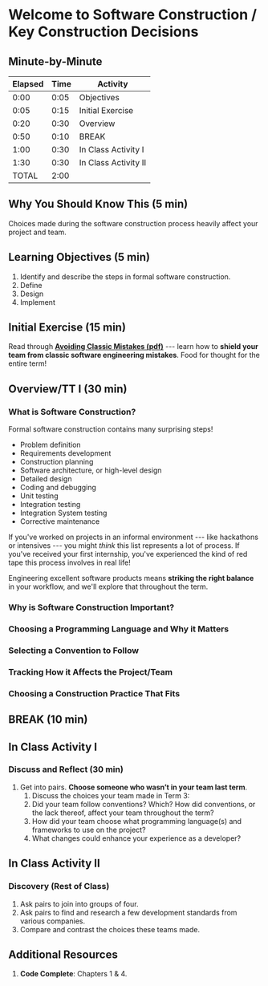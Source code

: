 # Welcome to Software Construction / Key Construction Decisions

## Minute-by-Minute

| **Elapsed** | **Time**  | **Activity**              |
| ----------- | --------- | ------------------------- |
| 0:00        | 0:05      | Objectives                |
| 0:05        | 0:15      | Initial Exercise          |
| 0:20        | 0:30      | Overview                  |
| 0:50        | 0:10      | BREAK                     |
| 1:00        | 0:30      | In Class Activity I       |
| 1:30        | 0:30      | In Class Activity II      |
| TOTAL       | 2:00      |                           |

## Why You Should Know This (5 min)

Choices made during the software construction process heavily affect your project and team.

## Learning Objectives (5 min)

1. Identify and describe the steps in formal software construction.
2. Define
3. Design
4. Implement

## Initial Exercise (15 min)

Read through **[Avoiding Classic Mistakes (pdf)](https://2h73ayp5jhv44aq9p3zmp9gd-wpengine.netdna-ssl.com/wp-content/uploads/2017/08/ClassicMistakes.pdf)** --- learn how to **shield your team from classic software engineering mistakes**. Food for thought for the entire term!

## Overview/TT I (30 min)

### What is Software Construction?

Formal software construction contains many surprising steps!

* Problem definition
* Requirements development
* Construction planning
* Software architecture, or high-level design
* Detailed design
* Coding and debugging
* Unit testing
* Integration testing
* Integration System testing
* Corrective maintenance

If you've worked on projects in an informal environment --- like hackathons or intensives --- you might *think* this list represents a lot of process. If you've received your first internship, you've experienced the kind of red tape this process involves in real life!

Engineering excellent software products means **striking the right balance** in your workflow, and we'll explore that throughout the term.

### Why is Software Construction Important?

### Choosing a Programming Language and Why it Matters

### Selecting a Convention to Follow

### Tracking How it Affects the Project/Team

### Choosing a Construction Practice That Fits

## BREAK (10 min)

## In Class Activity I

### Discuss and Reflect (30 min)

1. Get into pairs. **Choose someone who wasn’t in your team last term**.
     1. Discuss the choices your team made in Term 3:
     2. Did your team follow conventions? Which? How did conventions, or the lack thereof, affect your team throughout the term?
     3. How did your team choose what programming language(s) and frameworks to use on the project?
     4. What changes could enhance your experience as a developer?

## In Class Activity II

### Discovery (Rest of Class)

1. Ask pairs to join into groups of four.
1. Ask pairs to find and research a few development standards from various companies.
1. Compare and contrast the choices these teams made.

## Additional Resources

1. **Code Complete**: Chapters 1 & 4.
